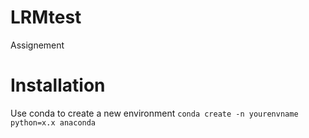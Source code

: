 # LRMtest
Assignement


# Installation 
Use conda to create a new environment 
`
conda create -n yourenvname python=x.x anaconda
`
